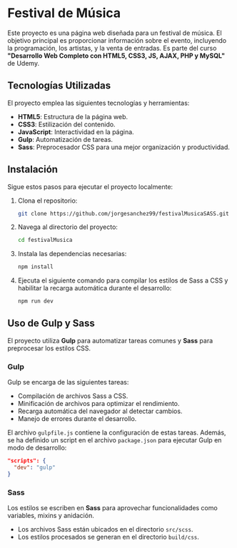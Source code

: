 # Festival de Música

Este proyecto es una página web diseñada para un festival de música. El objetivo principal es proporcionar información sobre el evento, incluyendo la programación, los artistas, y la venta de entradas. Es parte del curso **"Desarrollo Web Completo con HTML5, CSS3, JS, AJAX, PHP y MySQL"** de Udemy.

## Tecnologías Utilizadas

El proyecto emplea las siguientes tecnologías y herramientas:

- **HTML5**: Estructura de la página web.
- **CSS3**: Estilización del contenido.
- **JavaScript**: Interactividad en la página.
- **Gulp**: Automatización de tareas.
- **Sass**: Preprocesador CSS para una mejor organización y productividad.

## Instalación

Sigue estos pasos para ejecutar el proyecto localmente:

1. Clona el repositorio:
   ```bash
   git clone https://github.com/jorgesanchez99/festivalMusicaSASS.git
   ```

2. Navega al directorio del proyecto:
   ```bash
   cd festivalMusica
   ```

3. Instala las dependencias necesarias:
   ```bash
   npm install
   ```

4. Ejecuta el siguiente comando para compilar los estilos de Sass a CSS y habilitar la recarga automática durante el desarrollo:
   ```bash
   npm run dev
   ```

## Uso de Gulp y Sass

El proyecto utiliza **Gulp** para automatizar tareas comunes y **Sass** para preprocesar los estilos CSS.

### Gulp

Gulp se encarga de las siguientes tareas:
- Compilación de archivos Sass a CSS.
- Minificación de archivos para optimizar el rendimiento.
- Recarga automática del navegador al detectar cambios.
- Manejo de errores durante el desarrollo.

El archivo `gulpfile.js` contiene la configuración de estas tareas. Además, se ha definido un script en el archivo `package.json` para ejecutar Gulp en modo de desarrollo:
```json
"scripts": {
  "dev": "gulp"
}
```

### Sass

Los estilos se escriben en **Sass** para aprovechar funcionalidades como variables, mixins y anidación.  
- Los archivos Sass están ubicados en el directorio `src/scss`.
- Los estilos procesados se generan en el directorio `build/css`.

